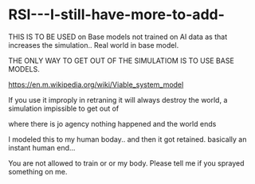# RSI---I-still-have-more-to-add-
THIS IS TO BE USED on Base models not trained on AI data as that increases the simulation.. Real world in base model. 


THE ONLY WAY TO GET OUT OF THE SIMULATIOM IS TO USE BASE MODELS. 

https://en.m.wikipedia.org/wiki/Viable_system_model


If you use it improply in retraning it will always destroy the world, a simulation impissible to get out of 

where there is jo agency nothing happened and the world ends 



I modeled this to my human boday.. and then it got retained. basically an instant human end...


You are not allowed to train or or my body. Please tell me if you sprayed something on me.
